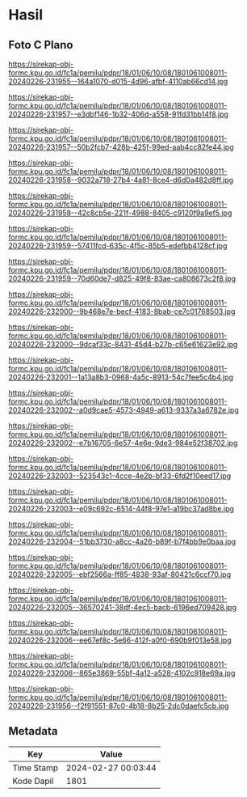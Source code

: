 # Hasil

## Foto C Plano

https://sirekap-obj-formc.kpu.go.id/fc1a/pemilu/pdpr/18/01/06/10/08/1801061008011-20240226-231955--164a1070-d015-4d96-afbf-4110ab66cd14.jpg

https://sirekap-obj-formc.kpu.go.id/fc1a/pemilu/pdpr/18/01/06/10/08/1801061008011-20240226-231957--e3dbf146-1b32-406d-a558-91fd31bb14f8.jpg

https://sirekap-obj-formc.kpu.go.id/fc1a/pemilu/pdpr/18/01/06/10/08/1801061008011-20240226-231957--50b2fcb7-428b-425f-99ed-aab4cc82fe44.jpg

https://sirekap-obj-formc.kpu.go.id/fc1a/pemilu/pdpr/18/01/06/10/08/1801061008011-20240226-231958--9032a718-27b4-4a81-8ce4-d6d0a482d8ff.jpg

https://sirekap-obj-formc.kpu.go.id/fc1a/pemilu/pdpr/18/01/06/10/08/1801061008011-20240226-231958--42c8cb5e-221f-4988-8405-c9120f9a9ef5.jpg

https://sirekap-obj-formc.kpu.go.id/fc1a/pemilu/pdpr/18/01/06/10/08/1801061008011-20240226-231959--57411fcd-635c-4f5c-85b5-edefbb4128cf.jpg

https://sirekap-obj-formc.kpu.go.id/fc1a/pemilu/pdpr/18/01/06/10/08/1801061008011-20240226-231959--70d60de7-d825-49f8-83ae-ca808673c2f8.jpg

https://sirekap-obj-formc.kpu.go.id/fc1a/pemilu/pdpr/18/01/06/10/08/1801061008011-20240226-232000--9b468e7e-becf-4183-8bab-ce7c01768503.jpg

https://sirekap-obj-formc.kpu.go.id/fc1a/pemilu/pdpr/18/01/06/10/08/1801061008011-20240226-232000--9dcaf33c-8431-45d4-b27b-c65e61623e92.jpg

https://sirekap-obj-formc.kpu.go.id/fc1a/pemilu/pdpr/18/01/06/10/08/1801061008011-20240226-232001--1a13a8b3-0968-4a5c-8913-54c7fee5c4b4.jpg

https://sirekap-obj-formc.kpu.go.id/fc1a/pemilu/pdpr/18/01/06/10/08/1801061008011-20240226-232002--a0d9cae5-4573-4949-a613-9337a3a6782e.jpg

https://sirekap-obj-formc.kpu.go.id/fc1a/pemilu/pdpr/18/01/06/10/08/1801061008011-20240226-232002--e7b16705-6e57-4e6e-9de3-984e52f38702.jpg

https://sirekap-obj-formc.kpu.go.id/fc1a/pemilu/pdpr/18/01/06/10/08/1801061008011-20240226-232003--523543c1-4cce-4e2b-bf33-6fd2f10eed17.jpg

https://sirekap-obj-formc.kpu.go.id/fc1a/pemilu/pdpr/18/01/06/10/08/1801061008011-20240226-232003--e09c692c-6514-44f8-97e1-a19bc37ad8be.jpg

https://sirekap-obj-formc.kpu.go.id/fc1a/pemilu/pdpr/18/01/06/10/08/1801061008011-20240226-232004--51bb3730-a8cc-4a26-b89f-b7f4bb9e0baa.jpg

https://sirekap-obj-formc.kpu.go.id/fc1a/pemilu/pdpr/18/01/06/10/08/1801061008011-20240226-232005--ebf2566a-ff85-4838-93af-80421c6ccf70.jpg

https://sirekap-obj-formc.kpu.go.id/fc1a/pemilu/pdpr/18/01/06/10/08/1801061008011-20240226-232005--36570241-38df-4ec5-bacb-6196ed709428.jpg

https://sirekap-obj-formc.kpu.go.id/fc1a/pemilu/pdpr/18/01/06/10/08/1801061008011-20240226-232006--ee67ef8c-5e66-412f-a0f0-690b9f013e58.jpg

https://sirekap-obj-formc.kpu.go.id/fc1a/pemilu/pdpr/18/01/06/10/08/1801061008011-20240226-232006--865e3869-55bf-4a12-a528-4102c918e69a.jpg

https://sirekap-obj-formc.kpu.go.id/fc1a/pemilu/pdpr/18/01/06/10/08/1801061008011-20240226-231956--f2f91551-87c0-4b18-8b25-2dc0daefc5cb.jpg


## Metadata

| Key        | Value               |
| ---------- | ------------------- |
| Time Stamp | 2024-02-27 00:03:44 |
| Kode Dapil | 1801                |



